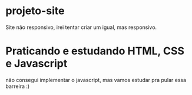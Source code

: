 # projeto-site
Site não responsivo, irei tentar criar um igual, mas responsivo.
# Praticando e estudando HTML, CSS e Javascript
não consegui implementar o javascript, mas vamos estudar pra pular essa barreira :)

